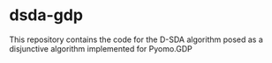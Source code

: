 # dsda-gdp
This repository contains the code for the D-SDA algorithm posed as a disjunctive algorithm implemented for Pyomo.GDP